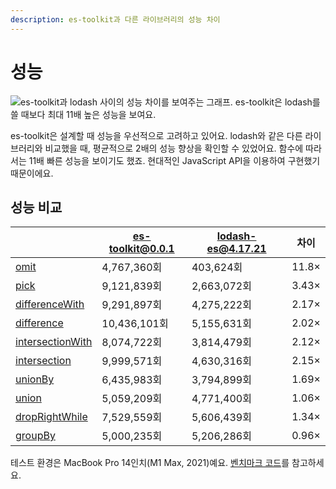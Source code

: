 ```yaml
---
description: es-toolkit과 다른 라이브러리의 성능 차이
---
```

성능
============

![es-toolkit과 lodash 사이의 성능 차이를 보여주는 그래프. es-toolkit은 lodash를 쓸 때보다 최대 11배 높은 성능을 보여요.](/assets/performance.png)

es-toolkit은 설계할 때 성능을 우선적으로 고려하고 있어요. lodash와 같은 다른 라이브러리와 비교했을 때, 평균적으로 2배의 성능 향상을 확인할 수 있었어요. 함수에 따라서는 11배 빠른 성능을 보이기도 했죠. 
현대적인 JavaScript API을 이용하여 구현했기 때문이에요.

## 성능 비교

|                                                          | es-toolkit@0.0.1 | lodash-es@4.17.21 | 차이        |
|-----------------------------------------------------------|------------------|------------------|------------|
| [omit](./reference/object/omit.md)                        |	4,767,360회       |	403,624회        |	11.8×     |
| [pick](./reference/object/pick.md)                        |	9,121,839회       |	2,663,072회      |	3.43×     |
| [differenceWith](./reference/array/differenceWith.md)     |	9,291,897회       |	4,275,222회      |	2.17×   |
| [difference](./reference/array/difference.md)             |	10,436,101회      |	5,155,631회      | 2.02×   |
| [intersectionWith](./reference/array/intersectionWith.md) |	8,074,722회       |	3,814,479회      |	2.12×   |
| [intersection](./reference/array/intersection.md)         |	9,999,571회       |	4,630,316회      |	2.15×   |
| [unionBy](./reference/array/unionBy.md)                   |	6,435,983회       |	3,794,899회      | 1.69×   |
| [union](./reference/array/union.md)                       |	5,059,209회       |	4,771,400회      | 1.06×   |
| [dropRightWhile](./reference/array/dropRightWhile.md)     |	7,529,559회       |	5,606,439회      | 1.34×   |
| [groupBy](./reference/array/groupBy.md)                   |	5,000,235회       |	5,206,286회      | 0.96×   |

테스트 환경은 MacBook Pro 14인치(M1 Max, 2021)예요. [벤치마크 코드](https://github.com/toss/es-toolkit/tree/main/benchmarks)를 참고하세요.